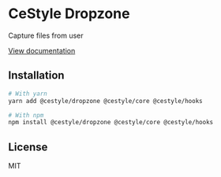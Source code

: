 # CeStyle Dropzone

Capture files from user

[View documentation](https://cestyle.dev/)

## Installation

```sh
# With yarn
yarn add @cestyle/dropzone @cestyle/core @cestyle/hooks

# With npm
npm install @cestyle/dropzone @cestyle/core @cestyle/hooks
```

## License

MIT
